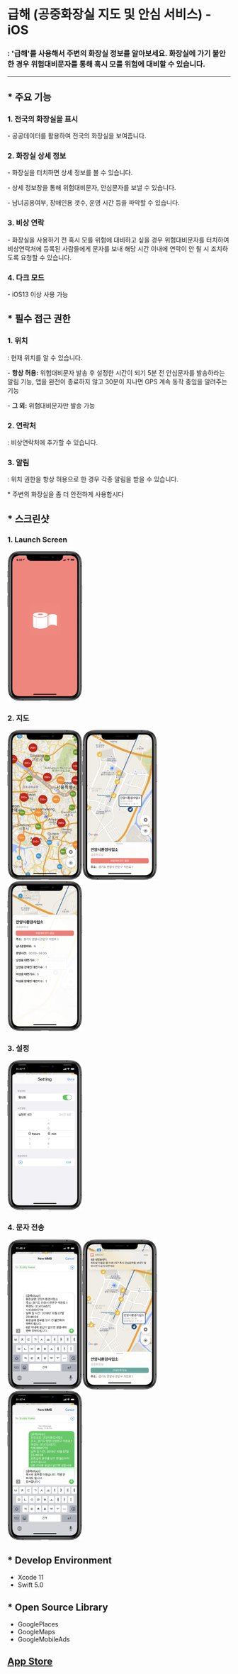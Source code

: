# 급해 (공중화장실 지도 및 안심 서비스) - iOS

### : '급해'를 사용해서 주변의 화장실 정보를 알아보세요. 화장실에 가기 불안한 경우 위험대비문자를 통해  혹시 모를 위험에 대비할 수 있습니다.

---

 

## * 주요 기능

### 1. 전국의 화장실을 표시

\- 공공데이터를 활용하여 전국의 화장실을 보여줍니다.

 

### 2. 화장실 상세 정보

\- 화장실을 터치하면 상세 정보를 볼 수 있습니다.

\- 상세 정보창을 통해 위험대비문자, 안심문자를 보낼 수 있습니다.

\- 남녀공용여부, 장애인용 갯수, 운영 시간 등을 파악할 수 있습니다.

 

### 3. 비상 연락

\- 화장실을 사용하기 전 혹시 모를 위험에 대비하고 싶을 경우 위험대비문자를 터치하여 비상연락처에 등록된 사람들에게 문자를 보내 해당 시간 이내에 연락이 안 될 시 조치하도록 요청할 수 있습니다.

 

### 4. 다크 모드

\- iOS13 이상 사용 가능

 

## * 필수 접근 권한

### 1. 위치

: 현재 위치를 알 수 있습니다.

\- **항상 허용:** 위험대비문자 발송 후 설정한 시간이 되기 5분 전 안심문자를 발송하라는 알림 기능,  앱을 완전이 종료하지 않고 30분이 지나면 GPS 계속 동작 중임을 알려주는 기능

\- **그 외:** 위험대비문자만 발송 가능

 

### 2. 연락처

: 비상연락처에 추가할 수 있습니다.

 

### 3. 알림

: 위치 권한을 항상 허용으로 한 경우 각종 알림을 받을 수 있습니다.

 

\* 주변의 화장실을 좀 더 안전하게 사용합시다

 

## * 스크린샷

### 1. Launch Screen

<img src="Assets/Launch Screen.png" alt="Launch Screen" style="zoom: 33%;" />

### 2. 지도

<img src="Assets/MapView Screen3.png" alt="MapView Screen3" style="zoom: 33%;" /><img src="Assets/MapView Screen.png" alt="MapView Screen" style="zoom: 33%;" /><img src="Assets/MapView Screen2.png" alt="MapView Screen2" style="zoom:33%;" />

### 3. 설정

<img src="Assets/Setting Screen.png" alt="Setting Screen" style="zoom:33%;" />

### 4. 문자 전송

<img src="Assets/Message Screen.png" alt="Message Screen" style="zoom:33%;" /><img src="Assets/Notice Screen.png" alt="Notice Screen" style="zoom:33%;" /><img src="Assets/Message Screen2.png" alt="Message Screen2" style="zoom:33%;" />

 

## * Develop Environment

- Xcode 11
- Swift 5.0

 

## * Open Source Library

- GooglePlaces
- GoogleMaps
- GoogleMobileAds

 

## [App Store](https://apps.apple.com/kr/app/급해/id1482602320?l=en)